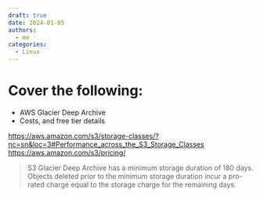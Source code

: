 ```yaml
---
draft: true
date: 2024-01-05
authors:
  - me
categories:
  - Linux
---
```


# Cover the following:
 - AWS Glacier Deep Archive
 - Costs, and free tier details

https://aws.amazon.com/s3/storage-classes/?nc=sn&loc=3#Performance_across_the_S3_Storage_Classes
https://aws.amazon.com/s3/pricing/

> S3 Glacier Deep Archive has a minimum storage duration of 180 days. Objects deleted prior to the minimum storage duration incur a pro-rated charge equal to the storage charge for the remaining days.